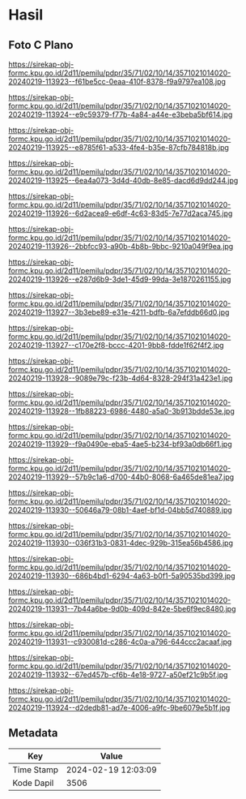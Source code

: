 # Hasil

## Foto C Plano

https://sirekap-obj-formc.kpu.go.id/2d11/pemilu/pdpr/35/71/02/10/14/3571021014020-20240219-113923--f61be5cc-0eaa-410f-8378-f9a9797ea108.jpg

https://sirekap-obj-formc.kpu.go.id/2d11/pemilu/pdpr/35/71/02/10/14/3571021014020-20240219-113924--e9c59379-f77b-4a84-a44e-e3beba5bf614.jpg

https://sirekap-obj-formc.kpu.go.id/2d11/pemilu/pdpr/35/71/02/10/14/3571021014020-20240219-113925--e8785f61-a533-4fe4-b35e-87cfb784818b.jpg

https://sirekap-obj-formc.kpu.go.id/2d11/pemilu/pdpr/35/71/02/10/14/3571021014020-20240219-113925--6ea4a073-3d4d-40db-8e85-dacd6d9dd244.jpg

https://sirekap-obj-formc.kpu.go.id/2d11/pemilu/pdpr/35/71/02/10/14/3571021014020-20240219-113926--6d2acea9-e6df-4c63-83d5-7e77d2aca745.jpg

https://sirekap-obj-formc.kpu.go.id/2d11/pemilu/pdpr/35/71/02/10/14/3571021014020-20240219-113926--2bbfcc93-a90b-4b8b-9bbc-9210a049f9ea.jpg

https://sirekap-obj-formc.kpu.go.id/2d11/pemilu/pdpr/35/71/02/10/14/3571021014020-20240219-113926--e287d6b9-3de1-45d9-99da-3e1870261155.jpg

https://sirekap-obj-formc.kpu.go.id/2d11/pemilu/pdpr/35/71/02/10/14/3571021014020-20240219-113927--3b3ebe89-e31e-4211-bdfb-6a7efddb66d0.jpg

https://sirekap-obj-formc.kpu.go.id/2d11/pemilu/pdpr/35/71/02/10/14/3571021014020-20240219-113927--c170e2f8-bccc-4201-9bb8-fdde1f62f4f2.jpg

https://sirekap-obj-formc.kpu.go.id/2d11/pemilu/pdpr/35/71/02/10/14/3571021014020-20240219-113928--9089e79c-f23b-4d64-8328-294f31a423e1.jpg

https://sirekap-obj-formc.kpu.go.id/2d11/pemilu/pdpr/35/71/02/10/14/3571021014020-20240219-113928--1fb88223-6986-4480-a5a0-3b913bdde53e.jpg

https://sirekap-obj-formc.kpu.go.id/2d11/pemilu/pdpr/35/71/02/10/14/3571021014020-20240219-113929--f9a0490e-eba5-4ae5-b234-bf93a0db66f1.jpg

https://sirekap-obj-formc.kpu.go.id/2d11/pemilu/pdpr/35/71/02/10/14/3571021014020-20240219-113929--57b9c1a6-d700-44b0-8068-6a465de81ea7.jpg

https://sirekap-obj-formc.kpu.go.id/2d11/pemilu/pdpr/35/71/02/10/14/3571021014020-20240219-113930--50646a79-08b1-4aef-bf1d-04bb5d740889.jpg

https://sirekap-obj-formc.kpu.go.id/2d11/pemilu/pdpr/35/71/02/10/14/3571021014020-20240219-113930--036f31b3-0831-4dec-929b-315ea56b4586.jpg

https://sirekap-obj-formc.kpu.go.id/2d11/pemilu/pdpr/35/71/02/10/14/3571021014020-20240219-113930--686b4bd1-6294-4a63-b0f1-5a90535bd399.jpg

https://sirekap-obj-formc.kpu.go.id/2d11/pemilu/pdpr/35/71/02/10/14/3571021014020-20240219-113931--7b44a6be-9d0b-409d-842e-5be6f9ec8480.jpg

https://sirekap-obj-formc.kpu.go.id/2d11/pemilu/pdpr/35/71/02/10/14/3571021014020-20240219-113931--c930081d-c286-4c0a-a796-644ccc2acaaf.jpg

https://sirekap-obj-formc.kpu.go.id/2d11/pemilu/pdpr/35/71/02/10/14/3571021014020-20240219-113932--67ed457b-cf6b-4e18-9727-a50ef21c9b5f.jpg

https://sirekap-obj-formc.kpu.go.id/2d11/pemilu/pdpr/35/71/02/10/14/3571021014020-20240219-113924--d2dedb81-ad7e-4006-a9fc-9be6079e5b1f.jpg


## Metadata

| Key        | Value               |
| ---------- | ------------------- |
| Time Stamp | 2024-02-19 12:03:09 |
| Kode Dapil | 3506                |



